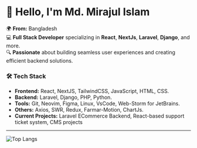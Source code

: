 # 👋 Hello, I'm Md. Mirajul Islam

🌍 **From:** Bangladesh  
💻 **Full Stack Developer** specializing in **React**, **NextJs**, **Laravel**, **Django**, and more.  
🔍 **Passionate** about building seamless user experiences and creating efficient backend solutions.

### 🛠️ Tech Stack
- **Frontend:** React, NextJS, TailwindCSS, JavaScript, HTML, CSS.
- **Backend:** Laravel, Django, PHP, Python.
- **Tools:** Git, Neovim, Figma, Linux, VsCode, Web-Storm for JetBrains.
- **Others:** Axios, SWR, Redux, Farmar-Motion, ChartJs.
- **Current Projects:** Laravel ECommerce Backend, React-based support ticket system, CMS projects

---
![Top Langs](https://github-readme-stats.vercel.app/api/top-langs/?username=miraz66&layout=compact) 

